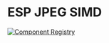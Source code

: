 # ESP JPEG SIMD

[![Component Registry](https://components.espressif.com/components/espressif/esp_jpeg_simd/badge.svg)](https://components.espressif.com/components/espressif/esp_jpeg_simd)


